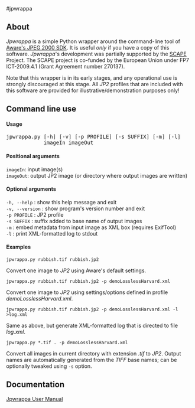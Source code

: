 #jpwrappa

## About
_Jpwrappa_ is a simple Python wrapper around the command-line tool of [Aware's JPEG 2000 SDK][1]. It is useful *only* if you have a copy of this software.  *Jpwrappa*'s development was partially supported by the [SCAPE][4] Project. The SCAPE project is co-funded by the European Union under FP7 ICT-2009.4.1 (Grant Agreement number 270137).

Note that this wrapper is in its early stages, and any operational use is strongly discouraged at this stage. All *JP2* profiles that are included with this software are provided for illustrative/demonstration purposes only!

## Command line use

#### Usage
<pre>
jpwrappa.py [-h] [-v] [-p PROFILE] [-s SUFFIX] [-m] [-l]  
            imageIn imageOut
</pre>

#### Positional arguments

`imageIn`: input image(s)  
`imageOut`: output JP2 image (or directory where output images are written)

#### Optional arguments

`-h, --help` : show this help message and exit  
`-v, --version` : show program's version number and exit  
`-p PROFILE` : JP2 profile  
`-s SUFFIX` : suffix added to base name of output images  
`-m` : embed metadata from input image as XML box (requires ExifTool)  
`-l` : print XML-formatted log to stdout  


#### Examples

`jpwrappa.py rubbish.tif rubbish.jp2`

Convert one image to *JP2* using Aware's default settings.

`jpwrappa.py rubbish.tif rubbish.jp2 -p demoLosslessHarvard.xml`

Convert one  image to *JP2* using settings/options defined in profile *demoLosslessHarvard.xml*. 

`jpwrappa.py rubbish.tif rubbish.jp2 -p demoLosslessHarvard.xml -l >log.xml`

Same as above, but generate XML-formatted log that is directed to file *log.xml*.

`jpwrappa.py *.tif . -p demoLosslessHarvard.xml`

Convert all images in current directory with extension *.tif* to *JP2*. Output names are automatically generated from the *TIFF* base names; can be optionally tweaked using `-s` option.

## Documentation

[ Jpwrappa User Manual](https://github.com/openplanets/jpwrappa/blob/master/doc/jpWrappaUserManual.md)

[1]: http://www.aware.com/imaging/jpeg2000sdk.html
[4]: http://www.scape-project.eu/